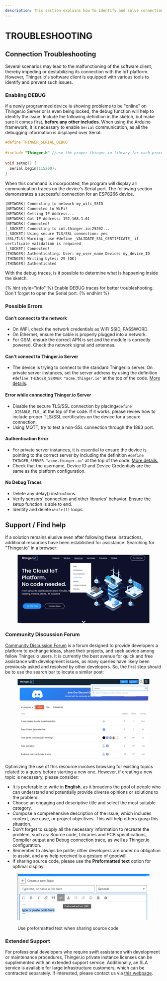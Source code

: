 ```yaml
---
description: This section explains how to identify and solve connection issues
---
```


# TROUBLESHOOTING

## Connection Troubleshooting

Several scenarios may lead to the malfunctioning of the software client, thereby impeding or destabilizing its connection with the IoT platform. However, Thinger.io's software client is equipped with various tools to identify and prevent such issues.

### Enabling DEBUG

If a newly programmed device is showing problems to be "online" on Thinger.io Server or is even being locked, the debug function will help to identify the issue. Include the following definition in the sketch, but make sure it comes first, **before any other includes**. When using the Arduino framework, it is necessary to enable `Serial` communication, as all the debugging information is displayed over Serial.

```cpp
#define THINGER_SERIAL_DEBUG

#include "Thinger.h" //use the proper thinger.io library for each processor

void setup() {
  Serial.begin(115200);
}
```

When this command is incorporated, the program will display all communication traces on the device's Serial port. The following section demonstrates a successful connection for an ESP8266 device.

```
[NETWORK] Connecting to network my_wifi_SSID
[NETWORK] Connected to WiFi!
[NETWORK] Getting IP Address...
[NETWORK] Got IP Address: 192.168.1.61
[NETWORK] Connected!
[_SOCKET] Connecting to iot.thinger.io:25202...
[_SOCKET] Using secure TLS/SSL connection: yes
[SSL/TLS] Warning: use #define _VALIDATE_SSL_CERTIFICATE_ if certificate validation is required
[_SOCKET] Connected!
[THINGER] Authenticating. User: my_user_name Device: my_device_ID
[THINGER] Writing bytes: 29 [OK]
[THINGER] Authenticated
```

With the debug traces, is it possible to determine what is happening inside the sketch.

{% hint style="info" %}
Enable DEBUG traces for better troubleshooting. Don't forget to open the Serial port.
{% endhint %}

### Possible Errors

#### Can't connect to the network

* On WiFi, check the network credentials as WiFi SSID, PASSWORD.
* On Ethernet, ensure the cable is properly plugged into a network.
* For GSM, ensure the correct APN is set and the module is correctly powered. Check the network signal and antennas.

#### Can't connect to Thinger.io Server

* The device is trying to connect to the standard Thinger.io server. On private server instances, set the server address by using the definition `#define THINGER_SERVER "acme.thinger.io"` at the top of the code. [More details](server/deployment/thinger.io-cloud-server.md#device-connection).

#### Error while connecting Thinger.io Server

* Disable the secure TLS/SSL connection by placing`#define _DISABLE_TLS_` at the top of the code. If it works, please review how to include proper TLS/SSL certificates on the device for a secure connection.
* Using MQTT, try to test a non-SSL connection through the 1883 port.

#### Authentication Error

* For private server instances, it is essential to ensure the device is pointing to the correct server by including the definition `#define THINGER_SERVER "acme.thinger.io"` at the top of the code. [More details.](server/deployment/thinger.io-cloud-server.md#device-connection)
* Check that the username, Device ID and Device Credentials are the same as the platform configuration.

#### No Debug Traces

* Delete any delay() instructions.
* Verify sensors' connection and other libraries' behavior. Ensure the setup function is able to end.
* Identify and delete `while(1)` loops.

## Support / Find help

If a solution remains elusive even after following these instructions, additional resources have been established for assistance. Searching for "Thinger.io" in a browser:

<figure><img src=".gitbook/assets/image (30).png" alt=""><figcaption></figcaption></figure>

### **Community Discussion Forum**

[Community Discussion Forum](https://community.thinger.io) is a forum designed to provide developers a platform to exchange ideas, share their projects, and seek advice among fellow Thinger.io users. It is currently the best avenue for quick and free assistance with development issues, as many queries have likely been previously asked and resolved by other developers. So, the first step should be to use the search bar to locate a similar post:

<figure><img src=".gitbook/assets/image (31).png" alt=""><figcaption></figcaption></figure>

Optimizing the use of this resource involves browsing for existing topics related to a query before starting a new one. However, if creating a new topic is necessary, please consider:

* It is preferable to write in **English**, as it broadens the pool of people who can understand and potentially provide diverse opinions or solutions to the problem.&#x20;
* Choose an engaging and descriptive title and select the most suitable category.&#x20;
* Compose a comprehensive description of the issue, which includes context, use case, or project objectives. This will help others grasp this situation.&#x20;
* Don't forget to supply all the necessary information to recreate the problem, such as: Source code, Libraries and PCB specifications, Compiler output and Debug connection trace, as well as Thinger.io configuration.&#x20;
* Remember to always be polite; other developers are under no obligation to assist, and any help received is a gesture of goodwill.
* If sharing source code, please use the **Preformatted text** option for optimal display.&#x20;

<figure><img src=".gitbook/assets/image (80) (1).png" alt=""><figcaption><p>Use preformatted text when sharing source code</p></figcaption></figure>

### **Extended Support**

For professional developers who require swift assistance with development or maintenance procedures, Thinger.io private instance licenses can be supplemented with an extended support service. Additionally, an SLA service is available for large infrastructure customers, which can be contracted separately. If interested, please contact us via [this webpage](https://thinger.io/contact-us/).
